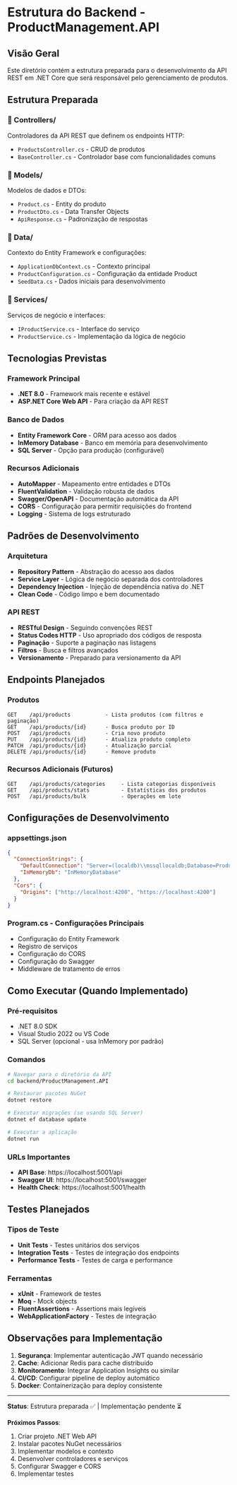# Estrutura do Backend - ProductManagement.API

## Visão Geral
Este diretório contém a estrutura preparada para o desenvolvimento da API REST em .NET Core que será responsável pelo gerenciamento de produtos.

## Estrutura Preparada

### 📁 Controllers/
Controladores da API REST que definem os endpoints HTTP:
- `ProductsController.cs` - CRUD de produtos
- `BaseController.cs` - Controlador base com funcionalidades comuns

### 📁 Models/
Modelos de dados e DTOs:
- `Product.cs` - Entity do produto
- `ProductDto.cs` - Data Transfer Objects
- `ApiResponse.cs` - Padronização de respostas

### 📁 Data/
Contexto do Entity Framework e configurações:
- `ApplicationDbContext.cs` - Contexto principal
- `ProductConfiguration.cs` - Configuração da entidade Product
- `SeedData.cs` - Dados iniciais para desenvolvimento

### 📁 Services/
Serviços de negócio e interfaces:
- `IProductService.cs` - Interface do serviço
- `ProductService.cs` - Implementação da lógica de negócio

## Tecnologias Previstas

### Framework Principal
- **.NET 8.0** - Framework mais recente e estável
- **ASP.NET Core Web API** - Para criação da API REST

### Banco de Dados
- **Entity Framework Core** - ORM para acesso aos dados
- **InMemory Database** - Banco em memória para desenvolvimento
- **SQL Server** - Opção para produção (configurável)

### Recursos Adicionais
- **AutoMapper** - Mapeamento entre entidades e DTOs
- **FluentValidation** - Validação robusta de dados
- **Swagger/OpenAPI** - Documentação automática da API
- **CORS** - Configuração para permitir requisições do frontend
- **Logging** - Sistema de logs estruturado

## Padrões de Desenvolvimento

### Arquitetura
- **Repository Pattern** - Abstração do acesso aos dados
- **Service Layer** - Lógica de negócio separada dos controladores
- **Dependency Injection** - Injeção de dependência nativa do .NET
- **Clean Code** - Código limpo e bem documentado

### API REST
- **RESTful Design** - Seguindo convenções REST
- **Status Codes HTTP** - Uso apropriado dos códigos de resposta
- **Paginação** - Suporte a paginação nas listagens
- **Filtros** - Busca e filtros avançados
- **Versionamento** - Preparado para versionamento da API

## Endpoints Planejados

### Produtos
```
GET    /api/products           - Lista produtos (com filtros e paginação)
GET    /api/products/{id}      - Busca produto por ID
POST   /api/products           - Cria novo produto
PUT    /api/products/{id}      - Atualiza produto completo
PATCH  /api/products/{id}      - Atualização parcial
DELETE /api/products/{id}      - Remove produto
```

### Recursos Adicionais (Futuros)
```
GET    /api/products/categories     - Lista categorias disponíveis
GET    /api/products/stats          - Estatísticas dos produtos
POST   /api/products/bulk           - Operações em lote
```

## Configurações de Desenvolvimento

### appsettings.json
```json
{
  "ConnectionStrings": {
    "DefaultConnection": "Server=(localdb)\\mssqllocaldb;Database=ProductManagementDb;Trusted_Connection=true;MultipleActiveResultSets=true",
    "InMemoryDb": "InMemoryDatabase"
  },
  "Cors": {
    "Origins": ["http://localhost:4200", "https://localhost:4200"]
  }
}
```

### Program.cs - Configurações Principais
- Configuração do Entity Framework
- Registro de serviços
- Configuração do CORS
- Configuração do Swagger
- Middleware de tratamento de erros

## Como Executar (Quando Implementado)

### Pré-requisitos
- .NET 8.0 SDK
- Visual Studio 2022 ou VS Code
- SQL Server (opcional - usa InMemory por padrão)

### Comandos
```bash
# Navegar para o diretório da API
cd backend/ProductManagement.API

# Restaurar pacotes NuGet
dotnet restore

# Executar migrações (se usando SQL Server)
dotnet ef database update

# Executar a aplicação
dotnet run
```

### URLs Importantes
- **API Base**: https://localhost:5001/api
- **Swagger UI**: https://localhost:5001/swagger
- **Health Check**: https://localhost:5001/health

## Testes Planejados

### Tipos de Teste
- **Unit Tests** - Testes unitários dos serviços
- **Integration Tests** - Testes de integração dos endpoints
- **Performance Tests** - Testes de carga e performance

### Ferramentas
- **xUnit** - Framework de testes
- **Moq** - Mock objects
- **FluentAssertions** - Assertions mais legíveis
- **WebApplicationFactory** - Testes de integração

## Observações para Implementação

1. **Segurança**: Implementar autenticação JWT quando necessário
2. **Cache**: Adicionar Redis para cache distribuído
3. **Monitoramento**: Integrar Application Insights ou similar
4. **CI/CD**: Configurar pipeline de deploy automático
5. **Docker**: Containerização para deploy consistente

---

**Status**: Estrutura preparada ✅ | Implementação pendente ⏳

**Próximos Passos**:
1. Criar projeto .NET Web API
2. Instalar pacotes NuGet necessários
3. Implementar modelos e contexto
4. Desenvolver controladores e serviços
5. Configurar Swagger e CORS
6. Implementar testes